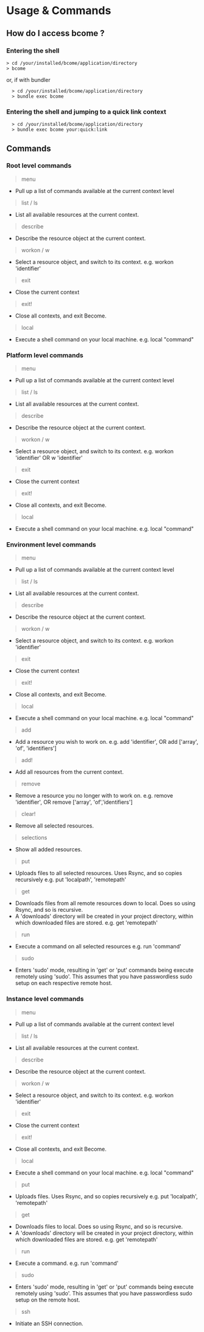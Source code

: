 # Usage & Commands

## How do I access bcome ?

### Entering the shell

```
> cd /your/installed/bcome/application/directory
> bcome
```

or, if with bundler

```
  > cd /your/installed/bcome/application/directory
  > bundle exec bcome
```

### Entering the shell and jumping to a quick link context

```
  > cd /your/installed/bcome/application/directory
  > bundle exec bcome your:quick:link
```

## Commands

### Root level commands

> menu
- Pull up a list of commands available at the current context level

> list / ls
- List all available resources at the current context.

> describe
- Describe the resource object at the current context.

> workon / w
- Select a resource object, and switch to its context.
e.g. workon 'identifier'

> exit
- Close the current context

> exit!
- Close all contexts, and exit Become.

> local
- Execute a shell command on your local machine.
e.g. local "command"


### Platform level commands

> menu
- Pull up a list of commands available at the current context level 

> list / ls
- List all available resources at the current context.

> describe
- Describe the resource object at the current context.

> workon / w
- Select a resource object, and switch to its context.
e.g. workon 'identifier' OR w 'identifier'

> exit
- Close the current context

> exit!
- Close all contexts, and exit Become.

> local
- Execute a shell command on your local machine.
e.g. local "command"


### Environment level commands

> menu
- Pull up a list of commands available at the current context level 

> list / ls
- List all available resources at the current context.

> describe
- Describe the resource object at the current context.

> workon / w
- Select a resource object, and switch to its context.
e.g. workon 'identifier'

> exit
- Close the current context

> exit!
- Close all contexts, and exit Become.

> local
- Execute a shell command on your local machine.
e.g. local "command"

> add
- Add a resource you wish to work on.
e.g. add 'identifier', OR add ['array', 'of', 'identifiers']

> add!
- Add all resources from the current context.

> remove
- Remove a resource you no longer with to work on.
e.g. remove 'identifier', OR remove ['array', 'of','identifiers']

> clear!
- Remove all selected resources.

> selections
- Show all added resources.

> put
- Uploads files to all selected resources. Uses Rsync, and so copies recursively
e.g. put 'localpath', 'remotepath'

> get
- Downloads files from all remote resources down to local. Does so using Rsync, and so is recursive.
- A 'downloads' directory will be created in your project directory, within which downloaded files are stored.
e.g. get 'remotepath'

> run
- Execute a command on all selected resources
e.g. run 'command'

> sudo
- Enters 'sudo' mode, resulting in 'get' or 'put' commands being execute remotely using 'sudo'. This assumes that you have passwordless sudo setup on each respective remote host.

### Instance level commands

> menu
- Pull up a list of commands available at the current context level

> list / ls
- List all available resources at the current context.

> describe
- Describe the resource object at the current context.

> workon / w
- Select a resource object, and switch to its context.
e.g. workon 'identifier'

> exit
- Close the current context

> exit!
- Close all contexts, and exit Become.

> local
- Execute a shell command on your local machine.
e.g. local "command"

> put
- Uploads files. Uses Rsync, and so copies recursively
e.g. put 'localpath', 'remotepath'

> get
- Downloads files to local. Does so using Rsync, and so is recursive.
- A 'downloads' directory will be created in your project directory, within which downloaded files are stored.
e.g. get 'remotepath'

> run
- Execute a command.
e.g. run 'command'

> sudo
- Enters 'sudo' mode, resulting in 'get' or 'put' commands being execute remotely using 'sudo'. This assumes that you have passwordless sudo setup on the remote host.

> ssh
- Initiate an SSH connection.

